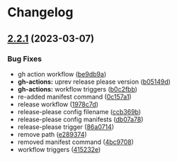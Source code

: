 # Changelog

## [2.2.1](https://github.com/switchboard-xyz/sbv2-near/compare/near.js-v2.2.0...near.js-v2.2.1) (2023-03-07)


### Bug Fixes

* gh action workflow ([be9db9a](https://github.com/switchboard-xyz/sbv2-near/commit/be9db9a715671e8c24261d4adcc6f86764032d0b))
* **gh-actions:** uprev release please version ([b05149d](https://github.com/switchboard-xyz/sbv2-near/commit/b05149d0172e49cb359f7957f5578fc9cbaeb43e))
* **gh-actions:** workflow triggers ([b0c2fbb](https://github.com/switchboard-xyz/sbv2-near/commit/b0c2fbb25f9b7a52eb3e514bddf267894afc4af7))
* re-added manifest command ([0c157a1](https://github.com/switchboard-xyz/sbv2-near/commit/0c157a1ade7d61bbba00dcc8071b983955dd4e61))
* release workflow ([1978c7d](https://github.com/switchboard-xyz/sbv2-near/commit/1978c7d4de211786153fc4f73f56ce6eab421558))
* release-please config filename ([ccb369b](https://github.com/switchboard-xyz/sbv2-near/commit/ccb369b949390598a2a097418852ab11f83e2c66))
* release-please config manifests ([db07a78](https://github.com/switchboard-xyz/sbv2-near/commit/db07a78c0da38f6ecfc3a9e7c95683d6e3a83f41))
* release-please trigger ([86a0714](https://github.com/switchboard-xyz/sbv2-near/commit/86a0714ca6bed02fd3bffaf0e7258473d65cdbc2))
* remove path ([e289374](https://github.com/switchboard-xyz/sbv2-near/commit/e2893745b94c4edcd76ddca58c477284a3d9041d))
* removed manifest command ([4bc9708](https://github.com/switchboard-xyz/sbv2-near/commit/4bc970827c16d049ae43501efdd90977a1abd093))
* workflow triggers ([415232e](https://github.com/switchboard-xyz/sbv2-near/commit/415232e36b5ca45c02fcf03c4b51ddbb45280368))
